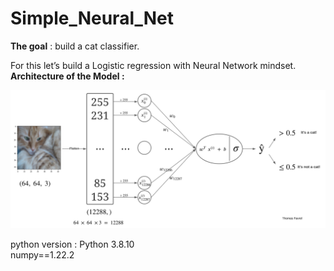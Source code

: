 # Simple_Neural_Net  

**The goal** : build a cat classifier.  

For this let’s build a Logistic regression with Neural Network mindset.  
**Architecture of the Model :**
  
  ![Reg_log_NN_diagramme.svg](img/Reg_log_NN_diag.svg)


python version : Python 3.8.10  
numpy==1.22.2
